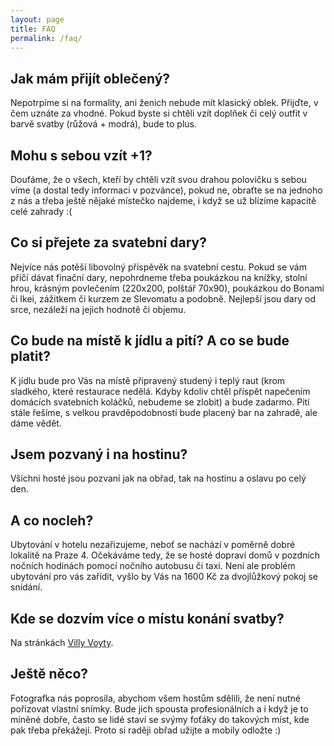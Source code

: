 ```yaml
---
layout: page
title: FAQ
permalink: /faq/
---
```


## Jak mám přijít oblečený?
Nepotrpíme si na formality, ani ženich nebude mít klasický oblek. Přijďte, v čem uznáte za vhodné.
Pokud byste si chtěli vzít doplňek či celý outfit v barvě svatby (růžová + modrá), bude to plus.

## Mohu s sebou vzít +1?
Doufáme, že o všech, kteří by chtěli vzít svou drahou polovičku s sebou víme (a dostal tedy informaci v pozvánce),
pokud ne, obraťte se na jednoho z nás a třeba ještě nějaké místečko najdeme, i když se už blízíme kapacitě celé zahrady :(

## Co si přejete za svatební dary?
Nejvíce nás potěší libovolný příspěvěk na svatební cestu. Pokud se vám příčí dávat finační dary, nepohrdneme
třeba poukázkou na knížky, stolní hrou, krásným povlečením (220x200, polštář 70x90), poukázkou do Bonami či Ikei,
zážitkem či kurzem ze Slevomatu a podobně. Nejlepší jsou dary od srce, nezáleží na jejich hodnotě či objemu.

## Co bude na místě k jídlu a pití? A co se bude platit?
K jídlu bude pro Vás na místě připravený studený i teplý raut (krom sladkého, které restaurace nedělá. Kdyby kdoliv chtěl příspět napečením domácích
svatebních koláčků, nebudeme se zlobit) a bude zadarmo. Pití stále řešíme, s velkou pravděpodobností bude placený bar na zahradě,
ale dáme vědět.

## Jsem pozvaný i na hostinu?
Všichni hosté jsou pozvaní jak na obřad, tak na hostinu a oslavu po celý den.

## A co nocleh?
Ubytování v hotelu nezařizujeme, neboť se nachází v poměrně dobré lokalitě na Praze 4. Očekáváme tedy, že se hosté dopraví
domů v pozdních nočních hodinách pomocí nočního autobusu či taxi. Není ale problém ubytování pro vás zařídit, vyšlo by Vás na 1600 Kč za
dvojlůžkový pokoj se snídání.

## Kde se dozvím více o místu konání svatby?
Na stránkách [Villy Voyty](http://www.villavoyta.cz/).

## Ještě něco?
Fotografka nás poprosila, abychom všem hostům sdělili, že není nutné pořizovat vlastní snímky. Bude jich spousta
profesionálních a i když je to míněné dobře, často se lidé staví se svýmy foťáky do takových míst, kde pak
třeba překážejí. Proto si raději obřad užijte a mobily odložte :)

